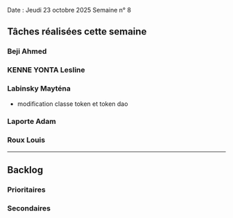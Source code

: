 Date : Jeudi 23 octobre 2025
Semaine n° 8

## Tâches réalisées cette semaine


### Beji Ahmed


### KENNE YONTA Lesline


### Labinsky Mayténa
- modification classe token et token dao

### Laporte Adam


### Roux Louis

---

## Backlog





### Prioritaires


### Secondaires

